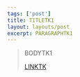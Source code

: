 ```yaml
---
tags: ['post']
title: TITLETK1
layout: layouts/post
excerpt: PARAGRAPHTK1
---
```


<blockquote>
  <p>BODYTK1</p>
  <footer>
  <a href="">LINKTK</a>
  </footer>
</blockquote>

